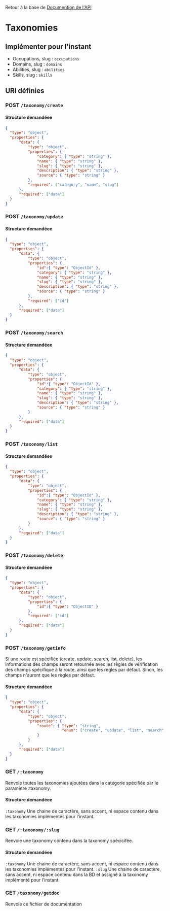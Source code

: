 Retour à la base de [Documention de l'API](documentation-api.md)

# Taxonomies

## Implémenter pour l'instant 
- Occupations, slug : `occupations`
- Domains, slug : `domains`
- Abilities, slug : `abilities`
- Skills, slug : `skills`

## URI définies

### POST `/taxonomy/create`

#### Structure demandéee
```json
{
  "type": "object",
  "properties": {
      "data": {
          "type": "object",
          "properties": {
              "category": { "type": "string" },
              "name": { "type": "string" },
              "slug": { "type": "string" },
              "description": { "type": "string" },
              "source": { "type": "string" }
          },
          "required": ["category", "name", "slug"]
      },
      "required": ["data"]
  }
}
```

### POST `/taxonomy/update`

#### Structure demandéee
```json
{
  "type": "object",
  "properties": {
      "data": {
          "type": "object",
          "properties": {
              "id":{ "type": "ObjectId" },
              "category": { "type": "string" },
              "name": { "type": "string" },
              "slug": { "type": "string" },
              "description": { "type": "string" },
              "source": { "type": "string" }
          },
          "required": ["id"]
      },
      "required": ["data"]
  }
}
```

### POST `/taxonomy/search`

#### Structure demandéee
```json
{
  "type": "object",
  "properties": {
      "data": {
          "type": "object",
          "properties": {
              "id":{ "type": "ObjectId" },
              "category": { "type": "string" },
              "name": { "type": "string" },
              "slug": { "type": "string" },
              "description": { "type": "string" },
              "source": { "type": "string" }
          }
      },
      "required": ["data"]
  }
}
```

### POST `/taxonomy/list`

#### Structure demandéee
```json
{
  "type": "object",
  "properties": {
      "data": {
          "type": "object",
          "properties": {
              "id":{ "type": "ObjectId" },
              "category": { "type": "string" },
              "name": { "type": "string" },
              "slug": { "type": "string" },
              "description": { "type": "string" },
              "source": { "type": "string" }
          }
      },
      "required": ["data"]
  }
}
```

### POST `/taxonomy/delete`
#### Structure demandéee
```json
{
  "type": "object",
  "properties": {
      "data": {
          "type": "object",
          "properties": {
              "id":{ "type": "ObjectID" }
          },
          "required": ["id"]
      },
      "required": ["data"]
  }
}
```

### POST `/taxonomy/getinfo`

Si une route est spécifiée (create, update, search, list, delete), les informations des champs seront retournée avec les règles de vérification des champs spécifique à la route, ainsi que les règles par défaut.
Sinon, les champs n'auront que les règles par défaut.

#### Structure demandéee
```json
{
  "type": "object",
  "properties": {
      "data": {
          "type": "object",
          "properties": {
              "route": { "type": "string",
                         "enum": ["create", "update", "list", "search", "delete"]
              }
          }
      },
      "required": ["data"]
  }
}
```




### GET `/:taxonomy`

Renvoie toutes les taxonomies ajoutées dans la catégorie spécifiée par le paramètre :taxonomy.

#### Structure demandéee
`:taxonomy` Une chaine de caractère, sans accent, ni espace contenu dans les taxonomies implémentés pour l'instant.


### GET `/:taxonomy/:slug`

Renvoie une taxonomy contenu dans la taxonomy spécicifée.

#### Structure demandéee
`:taxonomy` Une chaine de caractère, sans accent, ni espace contenu dans les taxonomies implémentés pour l'instant.
`:slug` Une chaine de caractère, sans accent, ni espace contenu dans la BD et assigné à la taxonomy implémenté pour l'instant.



### GET `/taxonomy/getdoc`
Renvoie ce fichier de documentation